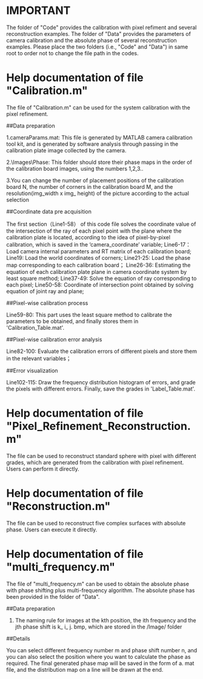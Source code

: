 # IMPORTANT 
The folder of "Code" provides the calibration with pixel refiment and several reconstruction examples.
The folder of "Data" provides the parameters of camera calibration and the absolute phase of several reconstruction examples.
Please place the two folders (i.e., "Code" and "Data") in same root to order not to change the file path in the codes.

# Help documentation of file "Calibration.m"
The file of "Calibration.m"  can be used for the system calibration with the pixel refinement.

##Data preparation

1.cameraParams.mat:  This file is generated by MATLAB camera calibration tool kit, and is generated by software analysis through passing in the calibration plate image collected by the camera.

2.\Images\Phase:  This folder should store their phase maps in the order of the calibration board images, using the numbers 1,2,3..

3.You can change the number of placement positions of the calibration board N, the number of corners in the calibration board M, and the resolution(img_width x img_ height) of the picture according to the actual selection 

##Coordinate data pre acquisition

The first section（Line1-58） of this code file solves the coordinate value of the intersection of the ray of each pixel point with the plane where the calibration plate is located, according to the idea of pixel-by-pixel calibration, which is saved in the ‘camera_coordinate’ variable;
Line6-17：Load camera internal parameters and RT matrix of each calibration board;
Line19: Load the world coordinates of corners;
Line21-25: Load the phase map corresponding to each calibration board；
Line26-36: Estimating the equation of each calibration plate plane in camera coordinate system by least square method;
Line37-49: Solve the equation of ray corresponding to each pixel;
Line50-58: Coordinate of intersection point obtained by solving equation of joint ray and plane;

##Pixel-wise calibration process

Line59-80: This part uses the least square method to calibrate the parameters to be obtained, and finally stores them in 'Calibration_Table.mat'.

##Pixel-wise calibration error analysis

Line82-100: Evaluate the calibration errors of different pixels and store them in the relevant variables；

##Error visualization

Line102-115: Draw the frequency distribution histogram of errors, and grade the pixels with different errors. Finally, save the grades in 'Label_Table.mat'.


# Help documentation of file "Pixel_Refinement_Reconstruction.m"
The file can be used to reconstruct standard sphere with pixel with different grades, which are generated from the calibration with pixel refinement.
Users can perform it directly.

# Help documentation of file "Reconstruction.m"
The file can be used to reconstruct five complex surfaces with absolute phase.
Users can execute it directly.

# Help documentation of file "multi_frequency.m"
The file of "multi_frequency.m"  can be used to obtain the absolute phase with phase shifting plus multi-frequency algorithm. The absolute phase has been provided in the folder of "Data".

##Data preparation

1. The naming rule for images at the kth position, the ith frequency and the jth phase shift is k_ i_ j. bmp, which are stored in the /Image/ folder

##Details

You can select different frequency number m and phase shift number n, and you can also select the position where you want to calculate the phase as required. The final generated phase map will be saved in the form of a. mat file, and the distribution map on a line will be drawn at the end.
